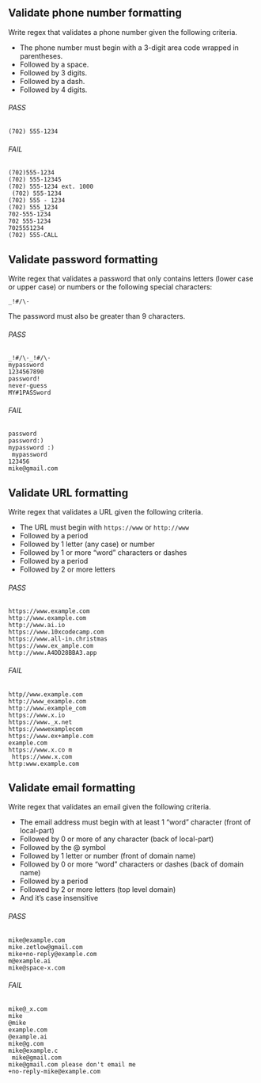 ## Validate phone number formatting

Write regex that validates a phone number given the following criteria.

-  The phone number must begin with a 3-digit area code wrapped in parentheses.
-  Followed by a space.
-  Followed by 3 digits.
-  Followed by a dash.
-  Followed by 4 digits.

###### PASS

```
(702) 555-1234
```

###### FAIL

```
(702)555-1234
(702) 555-12345
(702) 555-1234 ext. 1000
 (702) 555-1234
(702) 555 - 1234
(702) 555_1234
702-555-1234
702 555-1234
7025551234
(702) 555-CALL
```

## Validate password formatting

Write regex that validates a password that only contains letters (lower case or upper case) or numbers or the following special characters:

```
_!#/\-
```

The password must also be greater than 9 characters.

###### PASS

```
_!#/\-_!#/\-
mypassword
1234567890
password!
never-guess
MY#1PASSword
```

###### FAIL

```
password
password:)
mypassword :)
 mypassword
123456
mike@gmail.com
```

## Validate URL formatting

Write regex that validates a URL given the following criteria.

-  The URL must begin with `https://www` or `http://www`
-  Followed by a period
-  Followed by 1 letter (any case) or number
-  Followed by 1 or more “word” characters or dashes
-  Followed by a period
-  Followed by 2 or more letters

###### PASS

```
https://www.example.com
http://www.example.com
http://www.ai.io
https://www.10xcodecamp.com
https://www.all-in.christmas
https://www.ex_ample.com
http://www.A4DD28BBA3.app
```

###### FAIL

```
http//www.example.com
http://www_example.com
http://www.example_com
https://www.x.io
https://www._x.net
https://wwwexamplecom
https://www.ex+ample.com
example.com
https://www.x.co m
 https://www.x.com
http:www.example.com
```

## Validate email formatting

Write regex that validates an email given the following criteria.

-  The email address must begin with at least 1 “word” character (front of local-part)
-  Followed by 0 or more of any character (back of local-part)
-  Followed by the @ symbol
-  Followed by 1 letter or number (front of domain name)
-  Followed by 0 or more “word” characters or dashes (back of domain name)
-  Followed by a period
-  Followed by 2 or more letters (top level domain)
-  And it’s case insensitive

###### PASS

```
mike@example.com
mike.zetlow@gmail.com
mike+no-reply@example.com
m@example.ai
mike@space-x.com
```

###### FAIL

```
mike@_x.com
mike
@mike
example.com
@example.ai
mike@g.com
mike@example.c
 mike@gmail.com
mike@gmail.com please don't email me
+no-reply-mike@example.com
```
